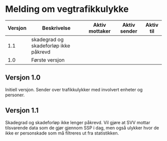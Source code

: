 # Melding om vegtrafikkulykke

| Versjon | Beskrivelse                           | Aktiv mottaker | Aktiv sender | Aktiv til |
|---------|---------------------------------------|----------------|--------------|-----------|
| 1.1     | skadegrad og skadeforløp ikke påkrevd |                |              |           |
| 1.0     | Første versjon                        |                |              |           |

## Versjon 1.0

Initiell versjon. Sender over trafikkulykker med involvert enheter og personer.

## Versjon 1.1

Skadegrad og skadeforløp ikke lenger påkrevd. Vil gjøre at SVV mottar tilsvarende data som de gjør gjennom
SSP i dag, men også ulykker hvor de ikke er personskade som må filtreres ut fra statistikken.